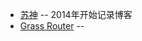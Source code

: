- [苏神](https://kexue.fm/) -- 2014年开始记录博客
- [Grass Router](https://wynd-network.gitbook.io/grass-docs/architecture/router) --